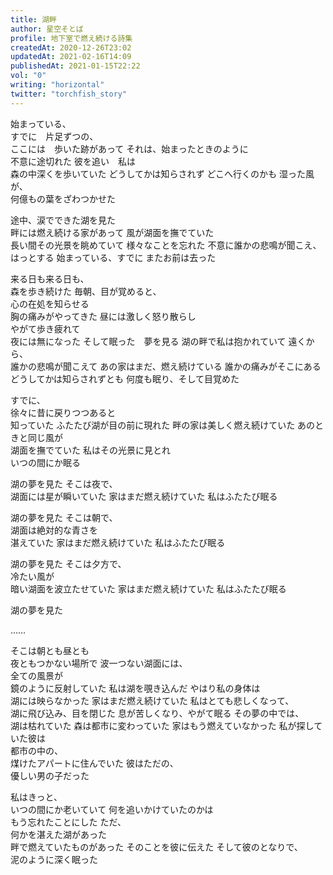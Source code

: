 ```yaml
---
title: 湖畔
author: 星空そとば
profile: 地下室で燃え続ける詩集
createdAt: 2020-12-26T23:02
updatedAt: 2021-02-16T14:09
publishedAt: 2021-01-15T22:22
vol: "0"
writing: "horizontal"
twitter: "torchfish_story"
---
```


始まっている、<br class="md:hidden"/>すでに　片足ずつの、<br class="lg:hidden"/>ここには　歩いた跡があって
それは、始まったときのように<br class="md:hidden"/>不意に途切れた
彼を追い　私は<br class="sm:hidden"/>森の中深くを歩いていた
どうしてかは知らされず
どこへ行くのかも
湿った風が、<br class="sm:hidden"/>何億もの葉をざわつかせた

途中、涙でできた湖を見た　<br class="lg:hidden"/>畔には燃え続ける家があって
風が湖面を撫でていた　<br class="md:hidden"/>長い間その光景を眺めていて
様々なことを忘れた
不意に誰かの悲鳴が聞こえ、<br class="md:hidden"/>はっとする
始まっている、すでに
またお前は去った

来る日も来る日も、<br class="md:hidden"/>森を歩き続けた
毎朝、目が覚めると、<br class="lg:hidden"/>心の在処を知らせる<br class="md:hidden"/>胸の痛みがやってきた
昼には激しく怒り散らし　<br class="lg:hidden"/>やがて歩き疲れて　<br class="md:hidden"/>夜には無になった
そして眠った　夢を見る
湖の畔で私は抱かれていて
遠くから、<br class="sm:hidden"/>誰かの悲鳴が聞こえて
あの家はまだ、燃え続けている
誰かの痛みがそこにある
どうしてかは知らされずとも
何度も眠り、そして目覚めた

すでに、<br class="md:hidden"/>徐々に昔に戻りつつあると<br class="sm:hidden"/>知っていた
ふたたび湖が目の前に現れた
畔の家は美しく燃え続けていた
あのときと同じ風が<br class="sm:hidden"/>湖面を撫でていた
私はその光景に見とれ　<br class="md:hidden"/>いつの間にか眠る

湖の夢を見た
そこは夜で、<br class="sm:hidden"/>湖面には星が瞬いていた
家はまだ燃え続けていた
私はふたたび眠る

湖の夢を見た
そこは朝で、<br class="sm:hidden"/>湖面は絶対的な青さを<br class="sm:hidden"/>湛えていた
家はまだ燃え続けていた
私はふたたび眠る

湖の夢を見た
そこは夕方で、<br class="sm:hidden"/>冷たい風が<br class="sm:hidden"/>暗い湖面を波立たせていた
家はまだ燃え続けていた
私はふたたび眠る

湖の夢を見た

……

そこは朝とも昼とも<br class="sm:hidden"/>夜ともつかない場所で
波一つない湖面には、<br class="lg:hidden"/>全ての風景が<br class="sm:hidden"/>鏡のように反射していた
私は湖を覗き込んだ
やはり私の身体は<br class="sm:hidden"/>湖には映らなかった
家はまだ燃え続けていた
私はとても悲しくなって、<br class="sm:hidden"/>湖に飛び込み、目を閉じた
息が苦しくなり、やがて眠る
その夢の中では、<br class="sm:hidden"/>湖は枯れていた
森は都市に変わっていた
家はもう燃えていなかった
私が探していた彼は<br class="lg:hidden"/>都市の中の、<br class="sm:hidden"/>煤けたアパートに住んでいた
彼はただの、<br class="sm:hidden"/>優しい男の子だった

私はきっと、<br class="sm:hidden"/>いつの間にか老いていて
何を追いかけていたのかは<br class="sm:hidden"/>もう忘れたことにした
ただ、<br class="sm:hidden"/>何かを湛えた湖があった　<br class="lg:hidden"/>畔で燃えていたものがあった
そのことを彼に伝えた
そして彼のとなりで、<br class="sm:hidden"/>泥のように深く眠った
